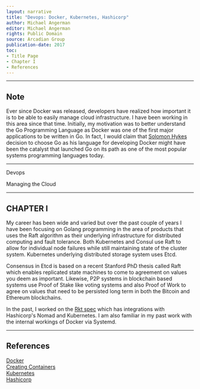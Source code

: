 ```yaml
---
layout: narrative
title: "Devops: Docker, Kubernetes, Hashicorp"
author: Michael Angerman
editor: Michael Angerman
rights: Public Domain
source: Arcadian Group
publication-date: 2017
toc:
- Title Page
- Chapter I
- References
---
```


---

## Note

Ever since Docker was released, developers have realized how important it is to be
able to easily manage cloud infrastructure.  I have been working in this area
since that time.  Initially, my motivation was to better understand the Go Programming
Language as Docker was one of the first major applications to be written in Go.  In fact,
I would claim that
[Solomon Hykes](https://www.forbes.com/sites/alexkonrad/2015/07/01/meet-docker-founder-solomon-hykes)
decision to choose Go as his language for developing Docker might have been the catalyst that launched Go on its path as one of the most popular systems programming languages today.

---

<a id="title-page" />

<p class="centered large">Devops</p>
<p class="centered medium">Managing the Cloud</p>

---

## CHAPTER I

My career has been wide and varied but over the past couple of years I have been focusing on Golang programming in the area of products that uses the Raft algorithm as their underlying infrastructure for distributed computing and fault tolerance. Both Kubernetes and Consul use Raft to allow for individual node failures while still maintaining state of the cluster system.  Kubernetes underlying distributed storage system uses Etcd.

Consensus in Etcd is based on a recent Stanford PhD thesis called Raft which enables replicated state machines to come to agreement on values you deem as important. Likewise, P2P systems in blockchain based systems use Proof of Stake like voting systems and also Proof of Work to agree on values that need to be persisted long term in both the Bitcoin and Ethereum blockchains.

In the past, I worked on the
[Rkt spec](https://github.com/rkt/rkt) 
which has integrations with Hashicorp's Nomad and Kubernetes.  I am also familiar in my past work with the internal workings of Docker via Systemd.

---

## References

[Docker](https://www.docker.com/)  
[Creating Containers](http://crosbymichael.com/creating-containers-part-1.html)  
[Kubernetes](https://kubernetes.io/)  
[Hashicorp](https://www.hashicorp.com/)  
